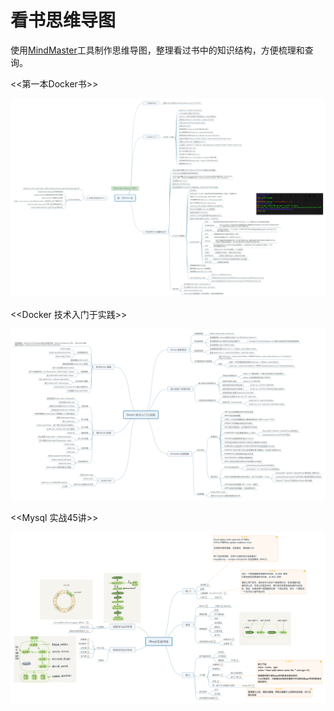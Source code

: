# 看书思维导图

使用[MindMaster](https://www.edrawsoft.cn/mindmaster/)工具制作思维导图，整理看过书中的知识结构，方便梳理和查询。



<<第一本Docker书>>

![第一本docker书](images/第一本docker书.jpg)

<<Docker 技术入门于实践>>

![Docker 技术入门与实践](images/Docker技术入门与实践.jpg)



<<Mysql 实战45讲>>

![Mysql实战45讲](images/Mysql实战45讲.jpg)
